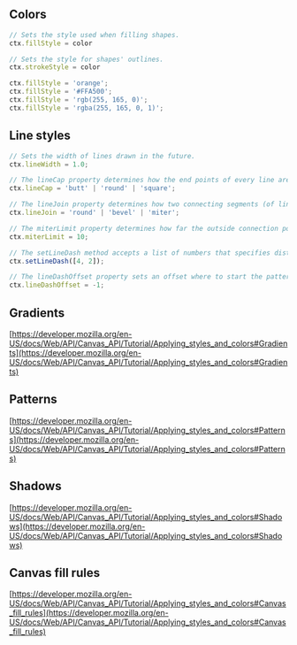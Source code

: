 ## Colors
```js
// Sets the style used when filling shapes.
ctx.fillStyle = color

// Sets the style for shapes' outlines.
ctx.strokeStyle = color

ctx.fillStyle = 'orange';
ctx.fillStyle = '#FFA500';
ctx.fillStyle = 'rgb(255, 165, 0)';
ctx.fillStyle = 'rgba(255, 165, 0, 1)';
```


## Line styles
```js
// Sets the width of lines drawn in the future.
ctx.lineWidth = 1.0;

// The lineCap property determines how the end points of every line are drawn.
ctx.lineCap = 'butt' | 'round' | 'square';

// The lineJoin property determines how two connecting segments (of lines, arcs or curves) 
ctx.lineJoin = 'round' | 'bevel' | 'miter';

// The miterLimit property determines how far the outside connection point can be placed from the inside connection point.
ctx.miterLimit = 10;

// The setLineDash method accepts a list of numbers that specifies distances to alternately draw a line and a gap
ctx.setLineDash([4, 2]);

// The lineDashOffset property sets an offset where to start the pattern.
ctx.lineDashOffset = -1;
```


## Gradients

[https://developer.mozilla.org/en-US/docs/Web/API/Canvas_API/Tutorial/Applying_styles_and_colors#Gradients](https://developer.mozilla.org/en-US/docs/Web/API/Canvas_API/Tutorial/Applying_styles_and_colors#Gradients)


## Patterns

[https://developer.mozilla.org/en-US/docs/Web/API/Canvas_API/Tutorial/Applying_styles_and_colors#Patterns](https://developer.mozilla.org/en-US/docs/Web/API/Canvas_API/Tutorial/Applying_styles_and_colors#Patterns)


## Shadows

[https://developer.mozilla.org/en-US/docs/Web/API/Canvas_API/Tutorial/Applying_styles_and_colors#Shadows](https://developer.mozilla.org/en-US/docs/Web/API/Canvas_API/Tutorial/Applying_styles_and_colors#Shadows)


## Canvas fill rules

[https://developer.mozilla.org/en-US/docs/Web/API/Canvas_API/Tutorial/Applying_styles_and_colors#Canvas_fill_rules](https://developer.mozilla.org/en-US/docs/Web/API/Canvas_API/Tutorial/Applying_styles_and_colors#Canvas_fill_rules)